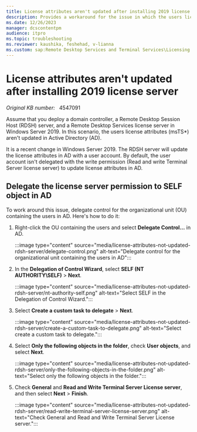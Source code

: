 ```yaml
---
title: License attributes aren't updated after installing 2019 license server
description: Provides a workaround for the issue in which the users license attributes (msTS*) aren't updated in Active Directory (AD).
ms.date: 12/26/2023
manager: dcscontentpm
audience: itpro
ms.topic: troubleshooting
ms.reviewer: kaushika, feshehad, v-lianna
ms.custom: sap:Remote Desktop Services and Terminal Services\Licensing for Remote Desktop Services (Terminal Services), csstroubleshoot
---
```

# License attributes aren't updated after installing 2019 license server

_Original KB number:_ &nbsp; 4547091

Assume that you deploy a domain controller, a Remote Desktop Session Host (RDSH) server, and a Remote Desktop Services license server in Windows Server 2019. In this scenario, the users license attributes (msTS\*) aren't updated in Active Directory (AD).

It is a recent change in Windows Server 2019. The RDSH server will update the license attributes in AD with a user account. By default, the user account isn't delegated with the write permission (Read and write Terminal Server license server) to update license attributes in AD.

## Delegate the license server permission to SELF object in AD

To work around this issue, delegate control for the organizational unit (OU) containing the users in AD. Here's how to do it:

1. Right-click the OU containing the users and select **Delegate Control…** in AD.

    :::image type="content" source="media/license-attributes-not-updated-rdsh-server/delegate-control.png" alt-text="Delegate control for the organizational unit containing the users in AD":::

2. In the **Delegation of Control Wizard**, select **SELF (NT AUTHORITY\SELF)** > **Next**.

    :::image type="content" source="media/license-attributes-not-updated-rdsh-server/nt-authority-self.png" alt-text="Select SELF in the Delegation of Control Wizard.":::

3. Select **Create a custom task to delegate** > **Next**.

    :::image type="content" source="media/license-attributes-not-updated-rdsh-server/create-a-custom-task-to-delegate.png" alt-text="Select create a custom task to delegate.":::

4. Select **Only the following objects in the folder**, check **User objects**, and select **Next**.

    :::image type="content" source="media/license-attributes-not-updated-rdsh-server/only-the-following-objects-in-the-folder.png" alt-text="Select only the following objects in the folder.":::

5. Check **General** and **Read and Write Terminal Server License server**, and then select **Next** > **Finish**.

    :::image type="content" source="media/license-attributes-not-updated-rdsh-server/read-write-terminal-server-license-server.png" alt-text="Check General and Read and Write Terminal Server License server.":::
